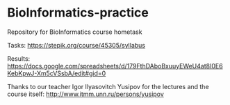 # BioInformatics-practice
Repository for BioInformatics course hometask

Tasks:
https://stepik.org/course/45305/syllabus

Results:
https://docs.google.com/spreadsheets/d/179FthDAboBxuuyEWeU4at8I0E6KebKpwJ-Xm5cVSsbA/edit#gid=0

Thanks to our teacher Igor Ilyasovitch Yusipov for the lectures and the course itself:
http://www.itmm.unn.ru/persons/yusipov
